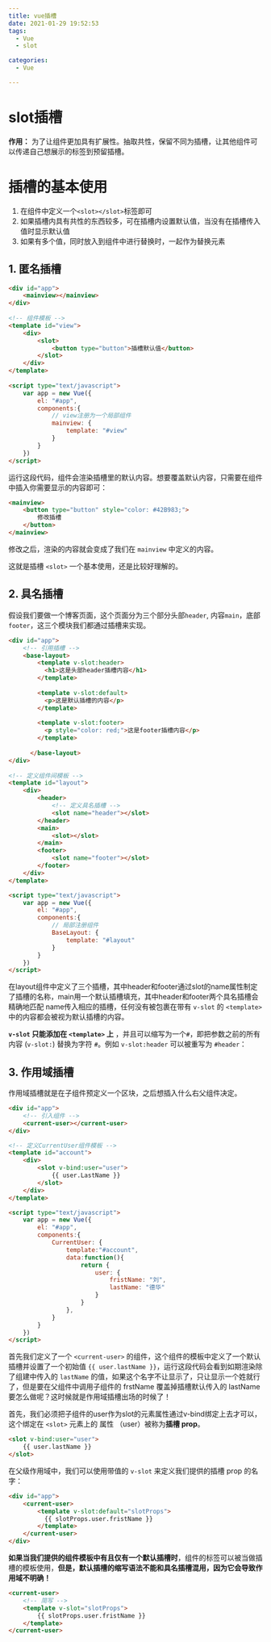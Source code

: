 ```yaml
---
title: vue插槽
date: 2021-01-29 19:52:53
tags: 
  - Vue
  - slot

categories: 
  - Vue

---
```


# slot插槽

**作用：** 为了让组件更加具有扩展性。抽取共性，保留不同为插槽，让其他组件可以传递自己想展示的标签到预留插槽。

# 插槽的基本使用

1. 在组件中定义一个`<slot></slot>`标签即可
2. 如果插槽内具有共性的东西较多，可在插槽内设置默认值，当没有在插槽传入值时显示默认值
3. 如果有多个值，同时放入到组件中进行替换时，一起作为替换元素

## 1. 匿名插槽


```html
<div id="app">
	<mainview></mainview>
</div>
    
<!-- 组件模板 -->
<template id="view">
	<div>
		<slot>
			<button type="button">插槽默认值</button>
        </slot>
    </div>
</template>
    
<script type="text/javascript">
    var app = new Vue({
        el: "#app",
        components:{
            // view注册为一个局部组件
            mainview: {
                template: "#view"
            }
        }
    })
</script>
```
运行这段代码，组件会渲染<slot></slot>插槽里的默认内容。想要覆盖默认内容，只需要在组件中插入你需要显示的内容即可：

```html
<mainview>
	<button type="button" style="color: #42B983;">
		修改插槽
	</button>
</mainview>
```

修改之后，渲染的内容就会变成了我们在 `mainview` 中定义的内容。

这就是插槽 `<slot>` 一个基本使用，还是比较好理解的。

## 2. 具名插槽

假设我们要做一个博客页面，这个页面分为三个部分头部`header`, 内容`main`，底部`footer`，这三个模块我们都通过插槽来实现。

```html
<div id="app">
	<!-- 引用插槽 -->
	<base-layout>
		<template v-slot:header>
          <h1>这是头部header插槽内容</h1>
        </template>
        
        <template v-slot:default>
          <p>这是默认插槽的内容</p>
        </template>
        
        <template v-slot:footer>
          <p style="color: red;">这是footer插槽内容</p>
        </template>
        
      </base-layout>
</div>
    
<!-- 定义组件间模板 -->
<template id="layout">
    <div>
        <header>
            <!-- 定义具名插槽 -->
            <slot name="header"></slot>
        </header>
        <main>
            <slot></slot>
        </main>
        <footer>
            <slot name="footer"></slot>
        </footer>
    </div>
</template>

<script type="text/javascript">
    var app = new Vue({
        el: "#app",
        components:{
            // 局部注册组件
            BaseLayout: {
                template: "#layout"
            }
        }
    })
</script>
```

在layout组件中定义了三个插槽，其中header和footer通过slot的name属性制定了插槽的名称，main用一个默认插槽填充，其中header和footer两个具名插槽会精确地匹配 name传入相应的插槽，任何没有被包裹在带有 `v-slot` 的 `<template>` 中的内容都会被视为默认插槽的内容。

**`v-slot` 只能添加在 `<template>` 上** ，并且可以缩写为一个`#`，即把参数之前的所有内容 (`v-slot:`) 替换为字符 `#`。例如 `v-slot:header` 可以被重写为 `#header`：

## 3. 作用域插槽

作用域插槽就是在子组件预定义一个区块，之后想插入什么右父组件决定。

```html
<div id="app">
    <!-- 引入组件 -->
    <current-user></current-user>
</div>

<!-- 定义CurrentUser组件模板 -->
<template id="account">
    <div>
        <slot v-bind:user="user">
            {{ user.LastName }}
        </slot>
    </div>
</template>

<script type="text/javascript">
    var app = new Vue({
        el: "#app",
        components:{
            CurrentUser: {
                template:"#account",
                data:function(){
                    return {
                        user: {
                            fristName: "刘",
                            lastName: "德华"
                        }
                    }
                },
            }
        }
    })
</script>
```

首先我们定义了一个 `<current-user>` 的组件，这个组件的模板中定义了一个默认插槽并设置了一个初始值 `{{ user.lastName }}`，运行这段代码会看到如期渲染除了组建中传入的 `lastName` 的值，如果这个名字不让显示了，只让显示一个姓就行了，但是要在父组件中调用子组件的 frstName 覆盖掉插槽默认传入的 lastName 要怎么做呢？这时候就是作用域插槽出场的时候了！

首先，我们必须把子组件的user作为slot的元素属性通过v-bind绑定上去才可以，这个绑定在 `<slot>` 元素上的 属性 （user）被称为**插槽 prop**。

```html
<slot v-bind:user="user">
	{{ user.lastName }}
</slot>
```

在父级作用域中，我们可以使用带值的 `v-slot` 来定义我们提供的插槽 prop 的名字：

```html
<div id="app">
	<current-user>
		<template v-slot:default="slotProps">
          {{ slotProps.user.fristName }}
        </template>    
	</current-user>
</div>
```

**如果当我们提供的组件模板中有且仅有一个默认插槽时**，组件的标签可以被当做插槽的模板使用，**但是，默认插槽的缩写语法不能和具名插槽混用，因为它会导致作用域不明确！**

```HTML
<current-user>
    <!-- 简写 -->
	<template v-slot="slotProps">
		{{ slotProps.user.fristName }}
	</template>    
</current-user>
```

